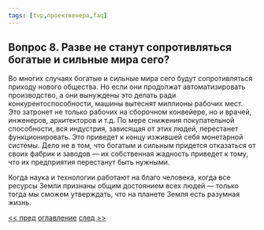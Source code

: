 ```yaml
---
tags: [tvp,проектвенера,faq]
---
```

## Вопрос 8. Разве не станут сопротивляться богатые и сильные мира сего?

Во многих случаях богатые и сильные мира сего будут сопротивляться приходу нового общества. Но если они продолжат автоматизировать производство, а они вынуждены это делать ради конкурентоспособности, машины вытеснят миллионы рабочих мест. Это затронет не только рабочих на сборочном конвейере, но и врачей, инженеров, архитекторов и т.д. По мере снижения покупательной способности, вся индустрия, зависящая от этих людей, перестанет функционировать. Это приведет к концу изжившей себя монетарной системы. Дело не в том, что богатым и сильным придется отказаться от своих фабрик и заводов — их собственная жадность приведет к тому, что их предприятия перестанут быть нужными.

Когда наука и технологии работают на благо человека, когда все ресурсы Земли признаны общим достоянием всех людей — только тогда мы сможем утверждать, что на планете Земля есть разумная жизнь.

[<< пред](Вопрос%207.%20В%20своей%20книге%20Вы%20упоминаете%20об%20экономическом%20коллапсе..md) [оглавление](FAQ%20%D0%BF%D0%BE%20%D0%BF%D1%80%D0%BE%D0%B5%D0%BA%D1%82%D1%83%20%C2%AB%D0%92%D0%B5%D0%BD%D0%B5%D1%80%D0%B0%C2%BB.md) [след >>](Вопрос%209.%20Будут%20ли%20региональные%20различия%20иметь%20такое%20же%20сильное%20влияние,%20как%20сегодня.md)